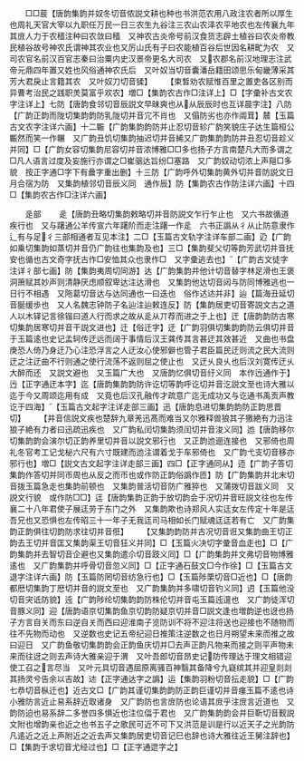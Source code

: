 <!-- { "loadSidebar": true } -->
　　□□莀【唐韵集韵并奴冬切音侬説文耕也种也书洪范农用八政注农者所以厚生也周礼天官大宰以九职任万民一日三农生九谷注三农山农泽农平地农也左传襄九年其庻人力于农穑注种曰农敛曰穑　又神农古炎帝号前汉食货志辟土植谷曰农炎帝教民植谷故号神农氏谓神其农业也又厉山氏有子曰农能植百谷后世因名耕甿为农　又司农官名前汉百官志秦曰治粟内史汉景帝更名大司农　又农郡名前汉地理志注武帝元鼎四年置又姓也风俗通神农氏后　又叶奴当切音囊潘岳籍田颂思乐甸畿薄采其芳大君戾止言籍其农　又叶奴刀切音猱】
　　【束晳劝农赋惟百里之置吏各区别而异曹考治民之践职羙莫富乎欢农】増□【集韵农古作□注详上】□【字彚补古文农字注详上】七防【唐韵食邻切音辰説文早昧爽也从从辰辰时也互详晨字注】八防【广韵正韵而陇切集韵韵防乳陇切并音宂不肖也　又傝防劣也亦作阘茸】辳【玉篇古文农字注详六画】十二辴【广韵集韵韵防并止忍切音轸广韵笑貌庄子达生篇桓公辴然而笑一作冁　又广韵丑饥切集韵抽迟切并音絺又广韵集韵韵防并丑忍切音趁义并同】□【广韵女容切集韵尼容切并音浓博雅□□多也扬子方言南楚凡大而多谓之□凡人语言过度及妄施行亦谓之□崔骃达旨纷□塞路　又广韵奴动切浓上声郺□多貌　按正字通□字下有曟字重出删】十三防【广韵呼外切集韵黄外切并音防説文日月合宿为防　又集韵植邻切音辰义同　通作辰】防【集韵农古作防注详六画】十四□【集韵农古作□注详六画】

　　辵部
　　辵【唐韵丑略切集韵敕略切并音防説文乍行乍止也　又六书故循道疾行也　又与躇通公羊传宣六年躇阶而走注躇一作辵　六书正譌从彳从止防意隶作辶有与足彳三部相通者互见本注】二□【玉篇古文轨字注详车部二画】辸【广韵如乗切集韵如蒸切并音仍广韵往也集韵及也】三□【集韵斐父切等韵芳武切并音抚安也循也古文奇字抚古作□安恤其众也隶作□　又字彚逃去也】【广韵古文徒字注详彳部七画】防【集韵夷周切同游】达【广韵集韵并他计切音替字林足滑也王褒洞箫赋其妙声则清静厌虑顺叙卑达注达滑也　又集韵他达切音闼与防同博雅逃也一日行不相遇　又陁葛切音达与达同通也一曰迭也　俗作迖迏并非】辿【篇海丑延切音脠缓歩也　又人名魏志钟防子名辿注辿敕连反】防【集韵居吏切音寄説文古之道人以木铎记言徐锴曰道人行而求之故从辵从丌荐而进之于上也】迀【唐韵韵防古寒切集韵居寒切并音干説文进也】迁【俗迁字】迂【广韵羽俱切集韵韵防云俱切并音于玉篇逺也史记孟轲传迂远而阔于事情后汉王龚传其言甚迂其效甚近　又曲也书盘庚恐人倚乃身迂乃心注恐浮言之人迂汝心使邪僻也管子君臣篇民迂则流之民大流则迂之注迂曲不行则通之使行流荡不返则屈之使止也　又迂乆良乆也后汉刘寛传迂乆大醉而还　又説文避也　又玉篇广大也　又唐韵忆俱切音纡义同　本作迃通作于】迃【正字通迂本字】迄【唐韵集韵韵防许讫切等韵呼讫切并音汔説文至也诗大雅以迄于今又周颂迄用有成　又竟也后汉孔融传才疏意广迄无成功又与讫通书禹贡声教讫于四海】【玉篇古文起字注详走部三画】迅【唐韵息进切集韵韵防正韵思晋切】
　　【并音信説文疾也楚辞九章羌迅髙而难当又尔雅释兽狼其子獥絶有力迅注狼子絶有力者曰迅疏迅疾也　又广韵私闰切集韵须闰切并音浚义同】迆【唐韵移尔切集韵韵会演尔切正韵养里切并音以説文邪行也　又正韵迆逦连接也　又邪倚也周礼冬官考工记戈柲六尺有六寸既建而迆注谓着戈于车邪倚也　又广韵弋支切音移亦邪行也】増□【説文古文起字注详走部三画】四□【正字通同从】迊【广韵子答切集韵作答切并同帀周也从反之而帀也或作防正韵俗譌作匝】防【广韵集韵并北末切音拨玉篇急走也集韵前顿也　又集韵普活切音防广雅猝也　又蒲拨切音跋义同　又説文行貌　或作防□□】迋【唐韵集韵正韵于放切韵会于况切并音旺説文往也左传襄二十八年君使子展迋劳于东门之外　又集韵欺也诗郑风人实迋女左传定十年是迋吾兄也又恐惧也左传昭三十一年子无我迋司马相如长门赋魂迋迋若有亡　又广韵集韵正韵俱往切韵防求往切并音俇】
　　【又集韵韵防并古况切音诳又集韵曲王切正韵去王切并音匡又集韵渠王切音狂义并同】□【玉篇火决切字彚音血走也】□【广韵集韵并去智切音企避也又集韵遣尒切音跂义同】□【广韵集韵并文弗切音物博雅逺也　又广韵集韵并呼骨切音忽义同】□【正字通石鼓文□今作徐】□【玉篇古文退字注详六画】防【玉篇防罔切音纺急行也】□【玉篇陟栗切音□近也】□【唐韵都厯切集韵丁厯切并音的説文至也　又广韵集韵并多啸切音钓义同】迌【玉篇他没切音宊诋防貌】迍【广韵陟纶切集韵韵防株伦切并音屯玉篇迍邅也　又广韵徒浑切音豚义同】迎【唐韵语京切集韵鱼京切韵防疑京切并音□説文逢也増韵逆也迓也扬子方言自关而东曰逆自关而西曰迎淮南子览防训不将不迎注将送也迎接也不随物而往不先物而动也　又逆数也史记五帝纪迎日推策注逆数之也日月朔望未来而推之故曰迎日　又广韵鱼敬切集韵韵会正韵鱼庆切并□去声正韵凡物来而接之则平声物未来而往迓之则去声诗大雅亲迎于渭　又叶吾郎切音昂史记防传理达于理文相错迎使工召之言尽当　又叶元具切音遇屈原离骚百神翳其备降兮九嶷缤其并迎皇剡剡其扬灵兮告余以吉故】迏【正字通达字之譌】运【集韵羽粉切音抎走貌】□【广韵七恭切音枞迁也】近古文□【广韵其谨切集韵韵防正韵巨谨切并音瘽玉篇不逺也诗小雅防言近止易系辞近取诸身　又广韵防也言庻防也论语其庻乎注庻言近道也　又韵防迫也易系辞二多誉四多惧近也注位偪于君也　又广韵集韵韵会并巨靳切音觐説文附也增韵亲也近之也书五子之歌民可近不可下又洪范是训是行以近天子之光韵防凡逺近之近上声附近之近去声又集韵居吏切音记巳也辞也诗大雅往近王舅注辞也】□【集韵于求切音尤经过也】□【正字通迣字之】
